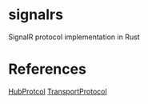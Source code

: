 # signalrs

SignalR protocol implementation in Rust

# References

[HubProtcol](https://github.com/dotnet/aspnetcore/blob/main/src/SignalR/docs/specs/HubProtocol.md)
[TransportProtocol](https://github.com/dotnet/aspnetcore/blob/main/src/SignalR/docs/specs/TransportProtocols.md)